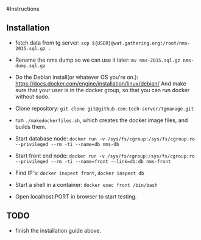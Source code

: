 #Instructions

## Installation
- fetch data from tg server: `scp ${USER}@wat.gathering.org:/root/nms-2015.sql.gz .`
- Rename the nms dump so we can use it later: `mv nms-2015.sql.gz nms-dump.sql.gz`

- Do the Debian install(or whatever OS you're on.): https://docs.docker.com/engine/installation/linux/debian/ And make sure that your user is in the docker group, so that you can run docker without sudo.  

- Clone repository: `git clone git@github.com:tech-server/tgmanage.git`


- run `./makedockerfiles.sh`, which creates the docker image files, and builds
  them. 

- Start database node: `docker run -v /sys/fs/cgroup:/sys/fs/cgroup:ro --privileged --rm -ti --name=db nms-db`
- Start front end node: ` docker run -v /sys/fs/cgroup:/sys/fs/cgroup:ro --privileged --rm -ti --name=front --link=db:db nms-front `
- Find IP's: `docker inspect front`, `docker inspect db`
- Start a shell in a container: `docker exec front /bin/bash`
- Open localhost:PORT in browser to start testing.



## TODO
- finish the installation guide above.
